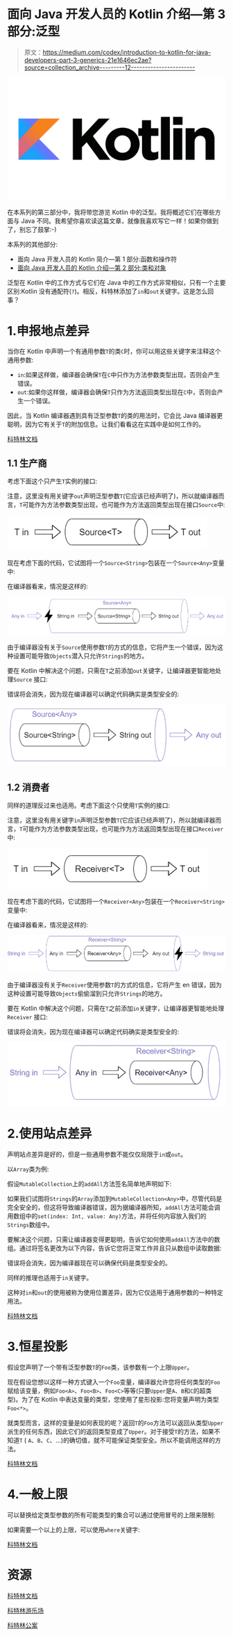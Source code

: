 # 面向 Java 开发人员的 Kotlin 介绍—第 3 部分:泛型

> 原文：<https://medium.com/codex/introduction-to-kotlin-for-java-developers-part-3-generics-21e1646ec2ae?source=collection_archive---------12----------------------->

![](img/aa0852893e691143c84e1b1cd82266dc.png)

在本系列的第三部分中，我将带您游览 Kotlin 中的泛型。我将概述它们在哪些方面与 Java 不同。我希望你喜欢读这篇文章，就像我喜欢写它一样！如果你做到了，别忘了鼓掌:-)

本系列的其他部分:

*   面向 Java 开发人员的 Kotlin 简介—第 1 部分:函数和操作符
*   [面向 Java 开发人员的 Kotlin 介绍—第 2 部分:类和对象](/codex/introduction-to-kotlin-for-java-developers-part-2-classes-and-objects-dbafe7cb177d)

泛型在 Kotlin 中的工作方式与它们在 Java 中的工作方式非常相似，只有一个主要区别:Kotlin 没有通配符(`?`)。相反，科特林添加了`in`和`out`关键字。这是怎么回事？

# 1.申报地点差异

当你在 Kotlin 中声明一个有通用参数`T`的类`C`时，你可以用这些关键字来注释这个通用参数:

*   `in`:如果这样做，编译器会确保`T`在`C`中只作为方法参数类型出现，否则会产生错误。
*   `out`:如果你这样做，编译器会确保`T`只作为方法返回类型出现在`C`中，否则会产生一个错误。

因此，当 Kotlin 编译器遇到具有泛型参数`T`的类的用法时，它会比 Java 编译器更聪明，因为它有关于`T`的附加信息。让我们看看这在实践中是如何工作的。

[科特林文档](https://kotlinlang.org/docs/generics.html#declaration-site-variance)

## 1.1 生产商

考虑下面这个只产生`T`实例的接口:

注意，这里没有用关键字`out`声明泛型参数`T`(它应该已经声明了)，所以就编译器而言，`T`可能作为方法参数类型出现，也可能作为方法返回类型出现在接口`Source`中:

![](img/c883bc251c070497d910ee012fce97a2.png)

现在考虑下面的代码，它试图将一个`Source<String>`包装在一个`Source<Any>`变量中:

在编译器看来，情况是这样的:

![](img/8f2bb6d4179d0ab642382c10c76a043b.png)

由于编译器没有关于`Source`使用参数`T`的方式的信息，它将产生一个错误，因为这种设置可能导致`Objects`潜入只允许`Strings`的地方。

要在 Kotlin 中解决这个问题，只需在`T`之前添加`out`关键字，让编译器更智能地处理`Source` 接口:

错误将会消失，因为现在编译器可以确定代码确实是类型安全的:

![](img/309897ce2e8270a63027f3d2c21ebd0e.png)

## 1.2 消费者

同样的道理反过来也适用。考虑下面这个只使用`T`实例的接口:

注意，这里没有用关键字`in`声明泛型参数`T`(它应该已经声明了)，所以就编译器而言，`T`可能作为方法参数类型出现，也可能作为方法返回类型出现在接口`Receiver`中:

![](img/4244044875efcd327b7d18e9b30d0e6e.png)

现在考虑下面的代码，它试图将一个`Receiver<Any>`包装在一个`Receiver<String>`变量中:

在编译器看来，情况是这样的:

![](img/0366de723c258ca4b3291675d0e9bb72.png)

由于编译器没有关于`Receiver`使用参数`T`的方式的信息，它将产生 en 错误，因为这种设置可能导致`Objects`偷偷溜到只允许`Strings`的地方。

要在 Kotlin 中解决这个问题，只需在`T`之前添加`in`关键字，让编译器更智能地处理`Receiver` 接口:

错误将会消失，因为现在编译器可以确定代码确实是类型安全的:

![](img/132898309cd73eb1f32fd3263cb58b52.png)

# 2.使用站点差异

声明站点差异是好的，但是一些通用参数不能仅仅局限于`in`或`out`。

以`Array`类为例:

假设`MutableCollection`上的`addAll`方法签名简单地声明如下:

如果我们试图将`Strings`的`Array`添加到`MutableCollection<Any>`中，尽管代码是完全安全的，但这将导致编译器错误，因为据编译器所知，`addAll`方法可能会调用数组中的`set(index: Int, value: Any)`方法，并将任何内容放入我们的`Strings`数组中。

要解决这个问题，只需让编译器变得更聪明，告诉它如何使用`addAll`方法中的数组。通过将签名更改为以下内容，告诉它您将正常工作并且只从数组中读取数据:

错误将会消失，因为编译器现在可以确保代码是类型安全的。

同样的推理也适用于`in`关键字。

这种对`in`和`out`的使用被称为使用位置差异，因为它仅适用于通用参数的一种特定用法。

[科特林文档](https://kotlinlang.org/docs/generics.html#use-site-variance-type-projections)

# 3.恒星投影

假设您声明了一个带有泛型参数`T`的`Foo`类，该参数有一个上限`Upper`。

现在假设您想以这样一种方式键入一个`Foo`变量，编译器允许您将任何类型的`Foo`赋给该变量，例如`Foo<A>`、`Foo<B>`、`Foo<C>`等等(只要`Upper`是`A`、`B`和`C`的超类型)。为了在 Kotlin 中表达变量的类型，您使用了星形投影:您将变量声明为类型`Foo<*>`。

就类型而言，这样的变量是如何表现的呢？返回`T`的`Foo`方法可以返回从类型`Upper`派生的任何东西，因此它们的返回类型变成了`Upper`。对于接受`T`的方法，如果不知道`T` ( `A`、`B`、`C`、…)的确切值，就不可能保证类型安全。所以不能调用这样的方法。

[科特林文档](https://kotlinlang.org/docs/generics.html#star-projections)

# 4.一般上限

可以替换给定类型参数的所有可能类型的集合可以通过使用冒号的上限来限制:

如果需要一个以上的上限，可以使用`where`关键字:

[科特林文档](https://kotlinlang.org/docs/generics.html#upper-bounds)

# 资源

[科特林文档](https://kotlinlang.org/docs/home.html)

[科特林游乐场](https://play.kotlinlang.org/)

[科特林公案](https://play.kotlinlang.org/koans/overview)
